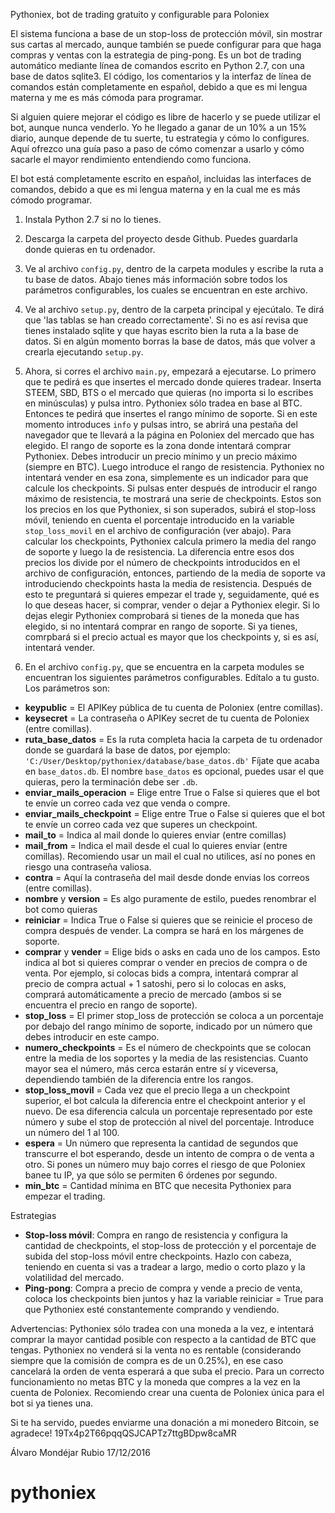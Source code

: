 Pythoniex, bot de trading gratuito y configurable para Poloniex

El sistema funciona a base de un stop-loss de protección móvil, sin mostrar sus cartas al mercado, aunque también se puede configurar para que haga compras y ventas con la estrategia de ping-pong.
Es un bot de trading automático mediante línea de comandos escrito en Python 2.7, con una base de datos sqlite3. El código, los comentarios y la interfaz de línea de comandos están completamente en español, debido a que es mi lengua materna y me es más cómoda para programar.

Si alguien quiere mejorar el código es libre de hacerlo y se puede utilizar el bot, aunque nunca venderlo. Yo he llegado a ganar de un 10% a un 15% diario, aunque depende de tu suerte, tu estrategia y cómo lo configures.
Aquí ofrezco una guía paso a paso de cómo comenzar a usarlo y cómo sacarle el mayor rendimiento entendiendo como funciona.

El bot está completamente escrito en español, incluidas las interfaces de comandos, debido a que es mi lengua materna y en la cual me es más cómodo programar.

1. Instala Python 2.7 si no lo tienes.

2. Descarga la carpeta del proyecto desde Github. Puedes guardarla donde quieras en tu ordenador.

3. Ve al archivo `config.py`, dentro de la carpeta modules y escribe la ruta a tu base de datos. Abajo tienes más información sobre todos los parámetros configurables, los cuales se encuentran en este archivo.

4. Ve al archivo `setup.py`, dentro de la carpeta principal y ejecútalo. Te dirá que 'las tablas se han creado correctamente'. Si no es así revisa que tienes instalado sqlite y que hayas escrito bien la ruta a la base de datos. Si en algún momento borras la base de datos, más que volver a crearla ejecutando `setup.py`.

5. Ahora, si corres el archivo `main.py`, empezará a ejecutarse. Lo primero que te pedirá es que insertes el mercado donde quieres tradear. Inserta STEEM, SBD, BTS o el mercado que quieras (no importa si lo escribes en minúsculas) y pulsa intro. Pythoniex sólo tradea en base al BTC.
Entonces te pedirá que insertes el rango mínimo de soporte. Si en este momento introduces `info` y pulsas intro, se abrirá una pestaña del navegador que te llevará a la página en Poloniex del mercado que has elegido. El rango de soporte es la zona donde intentará comprar Pythoniex. Debes introducir un precio mínimo y un precio máximo (siempre en BTC).
Luego introduce el rango de resistencia. Pythoniex no intentará vender en esa zona, simplemente es un indicador para que calcule los checkpoints. Si pulsas enter después de introducir el rango máximo de resistencia, te mostrará una serie de checkpoints. Estos son los precios en los que Pythoniex, si son superados, subirá el stop-loss móvil, teniendo en cuenta el porcentaje introducido en la variable `stop_loss_movil` en el archivo de configuración (ver abajo).
Para calcular los checkpoints, Pythoniex calcula primero la media del rango de soporte y luego la de resistencia. La diferencia entre esos dos precios los divide por el número de checkpoints introducidos en el archivo de configuración, entonces, partiendo de la media de soporte va introduciendo checkpoints hasta la media de resistencia. 
Después de esto te preguntará si quieres empezar el trade y, seguidamente, qué es lo que deseas hacer, si comprar, vender o dejar a Pythoniex elegir. Si lo dejas elegir Pythoniex comprobará si tienes de la moneda que has elegido, si no intentará comprar en rango de soporte. Si ya tienes, comrpbará si el precio actual es mayor que los checkpoints y, si es así, intentará vender.

6. En el archivo `config.py`, que se encuentra en la carpeta modules se encuentran los siguientes parámetros configurables. Edítalo a tu gusto. Los parámetros son:

- **keypublic** = El APIKey pública de tu cuenta de Poloniex (entre comillas).
- **keysecret** = La contraseña o APIKey secret de tu cuenta de Poloniex (entre comillas).
- **ruta_base_datos** = Es la ruta completa hacia la carpeta de tu ordenador donde se guardará la base de datos, por ejemplo: `'C:/User/Desktop/pythoniex/database/base_datos.db'` Fíjate que acaba en `base_datos.db`. El nombre `base_datos` es opcional, puedes usar el que quieras, pero la terminación debe ser `.db`.
- **enviar_mails_operacion** = Elige entre True o False si quieres que el bot te envíe un correo cada vez que venda o compre.
- **enviar_mails_checkpoint** = Elige entre True o False si quieres que el bot te envíe un correo cada vez que superes un checkpoint.
- **mail_to** = Indica al mail donde lo quieres enviar (entre comillas)
- **mail_from** = Indica el mail desde el cual lo quieres enviar (entre comillas). Recomiendo usar un mail el cual no utilices, así no pones en riesgo una contraseña valiosa.
- **contra** = Aquí la contraseña del mail desde donde envias los correos (entre comillas).
- **nombre** y **version** = Es algo puramente de estilo, puedes renombrar el bot como quieras
- **reiniciar** = Indica True o False si quieres que se reinicie el proceso de compra después de vender. La compra se hará en los márgenes de soporte.
- **comprar** y **vender** = Elige bids o asks en cada uno de los campos. Esto indica al bot si quieres comprar o vender en precios de compra o de venta. Por ejemplo, si colocas bids a compra, intentará comprar al precio de compra actual + 1 satoshi, pero si lo colocas en asks, comprará automáticamente a precio de mercado (ambos si se encuentra el precio en rango de soporte).
- **stop_loss** = El primer stop_loss de protección se coloca a un porcentaje por debajo del rango mínimo de soporte, indicado por un número que debes introducir en este campo.
- **numero_checkpoints** = Es el número de checkpoints que se colocan entre la media de los soportes y la media de las resistencias. Cuanto mayor sea el número, más cerca estarán entre sí y viceversa, dependiendo también de la diferencia entre los rangos.
- **stop_loss_movil** = Cada vez que el precio llega a un checkpoint superior, el bot calcula la diferencia entre el checkpoint anterior y el nuevo. De esa diferencia calcula un porcentaje representado por este número y sube el stop de protección al nivel del porcentaje. Introduce un número del 1 al 100.
- **espera** = Un número que representa la cantidad de segundos que transcurre el bot esperando, desde un intento de compra o de venta a otro. Si pones un número muy bajo corres el riesgo de que Poloniex banee tu IP, ya que sólo se permiten 6 órdenes por segundo.
- **min_btc** = Cantidad mínima en BTC que necesita Pythoniex para empezar el trading.

Estrategias
- **Stop-loss móvil**: Compra en rango de resistencia y configura la cantidad de checkpoints, el stop-loss de protección y el porcentaje de subida del stop-loss móvil entre checkpoints. Hazlo con cabeza, teniendo en cuenta si vas a tradear a largo, medio o corto plazo y la volatilidad del mercado.
- **Ping-pong**: Compra a precio de compra y vende a precio de venta, coloca los checkpoints bien juntos y haz la variable reiniciar = True para que Pythoniex esté constantemente comprando y vendiendo. 

Advertencias:
Pythoniex sólo tradea con una moneda a la vez, e intentará comprar la mayor cantidad posible con respecto a la cantidad de BTC que tengas. Pythoniex no venderá si la venta no es rentable (considerando siempre que la comisión de compra es de un 0.25%), en ese caso cancelará la orden de venta esperará a que suba el precio.
Para un correcto funcionamiento no metas BTC y la moneda que compres a la vez en la cuenta de Poloniex. Recomiendo crear una cuenta de Poloniex única para el bot si ya tienes una.

Si te ha servido, puedes enviarme una donación a mi monedero Bitcoin, se agradece!
19Tx4p2T66pqqQSJCAPTz7ttgBDpw8caMR

Álvaro Mondéjar Rubio 17/12/2016
# pythoniex
